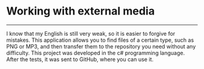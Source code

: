 # Working with external media
<hr>

I know that my English is still very weak, so it is easier to forgive for mistakes.
This application allows you to find files of a certain type, such as PNG or MP3, and then transfer them to the repository you need without any difficulty.
This project was developed in the c# programming language. After the tests, it was sent to GitHub, where you can use it.
